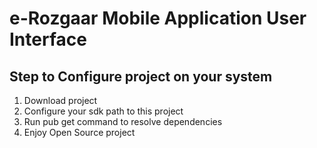  # e-Rozgaar Mobile Application User Interface

## Step to Configure project on your system
1. Download project 
2. Configure your sdk path to this project
3. Run pub get command to resolve dependencies
4. Enjoy Open Source project